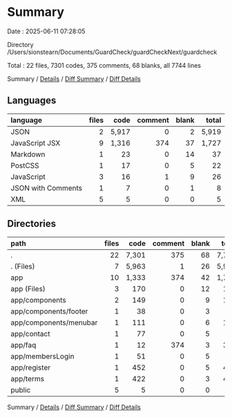 # Summary

Date : 2025-06-11 07:28:05

Directory /Users/sionstearn/Documents/GuardCheck/guardCheckNext/guardcheck

Total : 22 files,  7301 codes, 375 comments, 68 blanks, all 7744 lines

Summary / [Details](details.md) / [Diff Summary](diff.md) / [Diff Details](diff-details.md)

## Languages
| language | files | code | comment | blank | total |
| :--- | ---: | ---: | ---: | ---: | ---: |
| JSON | 2 | 5,917 | 0 | 2 | 5,919 |
| JavaScript JSX | 9 | 1,316 | 374 | 37 | 1,727 |
| Markdown | 1 | 23 | 0 | 14 | 37 |
| PostCSS | 1 | 17 | 0 | 5 | 22 |
| JavaScript | 3 | 16 | 1 | 9 | 26 |
| JSON with Comments | 1 | 7 | 0 | 1 | 8 |
| XML | 5 | 5 | 0 | 0 | 5 |

## Directories
| path | files | code | comment | blank | total |
| :--- | ---: | ---: | ---: | ---: | ---: |
| . | 22 | 7,301 | 375 | 68 | 7,744 |
| . (Files) | 7 | 5,963 | 1 | 26 | 5,990 |
| app | 10 | 1,333 | 374 | 42 | 1,749 |
| app (Files) | 3 | 170 | 0 | 12 | 182 |
| app/components | 2 | 149 | 0 | 9 | 158 |
| app/components/footer | 1 | 38 | 0 | 3 | 41 |
| app/components/menubar | 1 | 111 | 0 | 6 | 117 |
| app/contact | 1 | 77 | 0 | 5 | 82 |
| app/faq | 1 | 12 | 374 | 3 | 389 |
| app/membersLogin | 1 | 51 | 0 | 5 | 56 |
| app/register | 1 | 452 | 0 | 5 | 457 |
| app/terms | 1 | 422 | 0 | 3 | 425 |
| public | 5 | 5 | 0 | 0 | 5 |

Summary / [Details](details.md) / [Diff Summary](diff.md) / [Diff Details](diff-details.md)
